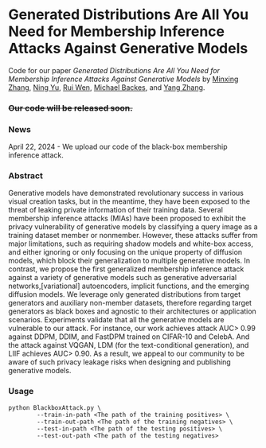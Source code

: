 # Generated Distributions Are All You Need for Membership Inference Attacks Against Generative Models

Code for our paper *Generated Distributions Are All You Need for Membership Inference Attacks Against Generative Models* by [Minxing Zhang](https://scholar.google.com/citations?user=wsSLja0AAAAJ&hl=en&oi=ao), [Ning Yu](https://scholar.google.com/citations?user=TaJND9YAAAAJ&hl=en&oi=ao), [Rui Wen](https://scholar.google.com/citations?user=Fym-rLUAAAAJ&hl=en&oi=ao), [Michael Backes](https://scholar.google.com/citations?user=ZVS3KOEAAAAJ&hl=en&oi=ao), and [Yang Zhang](https://scholar.google.com/citations?user=Xeb2888AAAAJ&hl=en&oi=ao).

### ~~Our code will be released soon.~~

### News

April 22, 2024 - We upload our code of the black-box membership inference attack.

### Abstract

Generative models have demonstrated revolutionary success in various visual creation tasks, but in the meantime, they have been exposed to the threat of leaking private information of their training data. Several membership inference attacks (MIAs) have been proposed to exhibit the privacy vulnerability of generative models by classifying a query image as a training dataset member or nonmember. However, these attacks suffer from major limitations, such as requiring shadow models and white-box access, and either ignoring or only focusing on the unique property of diffusion models, which block their generalization to multiple generative models. In contrast, we propose the first generalized membership inference attack against a variety of generative models such as generative adversarial networks,[variational] autoencoders, implicit functions, and the emerging diffusion models. We leverage only generated distributions from target generators and auxiliary non-member datasets, therefore regarding target generators as black boxes and agnostic to their architectures or application scenarios. Experiments validate that all the generative models are vulnerable to our attack. For instance, our work achieves attack AUC> 0.99 against DDPM, DDIM, and FastDPM trained on CIFAR-10 and CelebA. And the attack against VQGAN, LDM (for the text-conditional generation), and LIIF achieves AUC> 0.90. As a result, we appeal to our community to be aware of such privacy leakage risks when designing and publishing generative models.

### Usage

```
python BlackboxAttack.py \
        --train-in-path <The path of the training positives> \
        --train-out-path <The path of the training negatives> \
        --test-in-path <The path of the testing positives> \
        --test-out-path <The path of the testing negatives>
```
